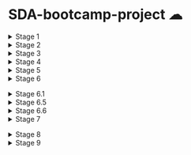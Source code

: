 # SDA-bootcamp-project ☁ 
<details>
  <summary>  Stage 1   </summary>
 
  ## Stage 1 - Basic Chatbot

A basic chatbot using streamlit and openai api.

Store your `OPENAI_API_KEY` in `.env` file. Run

```
streamlit run chatbot.py
```
to run the app
</details>
<details>
  <summary>  Stage 2  </summary>
  
## Stage 2 - Basic Chatbot with FastAPI

### Stage Introduction

In this stage, we enhance our basic chatbot by **introducing FastAPI** as a backend service. Instead of making direct calls to the **OpenAI API** from the frontend, we now handle these requests through the FastAPI backend.


<figure><img src="https://weclouddata.s3.us-east-1.amazonaws.com/cloud/project-stages/stage-2.png" alt="" ><figure>

  
With this setup, when a user interacts with the **Streamlit frontend**, their request is sent to the **FastAPI backend**, which then calls the **OpenAI API** and returns the response.

By **separating responsibilities**, the frontend focuses on **user interaction and session management**, while the backend handles **business logic and API calls**. This modular approach ensures that as long as the backend is running, the frontend can be replaced or updated with another technology **without affecting core functionality**.

---

### How to Get Started

### **Step 1: Set Up Environment Variables**

Store your **OpenAI API key** in a `.env` file:

`OPENAI_API_KEY=YOUR-OPENAI-API-KEY`

### **Step 2: Start the Backend**

Before running the chatbot, start the **FastAPI** backend:

`uvicorn backend:app --reload`

### **Step 3: Start the Frontend**

Once the backend is running, launch the **Streamlit** app with:

`streamlit run chatbot.py`

> Note: Always start the backend first to ensure the chatbot functions properly.
</details>

<details>
   <summary>  Stage 3   </summary>
  
## Stage 3 - Chatbot with Chat History

### Stage Introduction

In this stage, we enhance our basic chatbot, built with **Streamlit and FastAPI**, by adding **chat history storage**. Now, conversations are saved locally, and session details are logged in a **PostgreSQL database**, allowing users to continue their chats seamlessly.

<figure><img src="https://weclouddata.s3.us-east-1.amazonaws.com/cloud/project-stages/stage-3.png" alt="" ><figure>

Specifically, we store the **chat ID, chat name, and file path** of each conversation in PostgreSQL. Whenever the chatbot is reopened, it automatically retrieves the previous chat history, providing a smoother user experience.

By **separating responsibilities**—Streamlit for the frontend, FastAPI for backend logic, and PostgreSQL for data storage—we ensure a **flexible and maintainable** architecture. Each component can be updated or replaced independently, making it easier to extend functionality without affecting the overall system. Additionally, this structure lays the foundation for a smooth transition to **cloud deployment** in future stages.

---

### How to Get Started

In this stage, we create a **new table** called `chats` in PostgreSQL to store chat history. Use the following schema:

`CREATE TABLE IF NOT EXISTS chats (
    id TEXT PRIMARY KEY,
    name TEXT NOT NULL,
    file_path TEXT NOT NULL,
    last_update TIMESTAMP DEFAULT CURRENT_TIMESTAMP
);`

### **Step 1: Configure Environment Variables**

Store your **OpenAI API key** and **database credentials** in a `.env` file.

Your `.env` file should look like this:

`OPENAI_API_KEY=YOUR-OPENAI-API-KEY
DB_NAME=YOUR-DB-NAME
DB_USER=YOUR-DB-USER
DB_PASSWORD=YOUR-DB-PASSWORD
DB_HOST=YOUR-DB-HOST
DB_PORT=YOUR-DB-PORT`

### **Step 2: Start the Backend**

Before running the chatbot, start the FastAPI backend using:

`uvicorn backend:app --reload`

### **Step 3: Start the Frontend**

Once the backend is running, launch the Streamlit app with:

`streamlit run chatbot.py`

> Note: Always start the backend first to ensure proper communication between components.
</details>

<details>
  <summary>  Stage 4  </summary>
  
## Stage 4 - RAG Chatbot with Chat History

### Stage Introduction

A **RAG (Retrieval-Augmented Generation) chatbot** using Streamlit and FastAPI. At this stage, we introduce the ability for users to upload PDF files in addition to regular chatting. This allows them to ask questions specifically about the content of those documents.


<figure><img src="https://weclouddata.s3.us-east-1.amazonaws.com/cloud/project-stages/stage1-4.png" alt="" ><figure>

Under the hood, the system uses a **vector store (Chroma)** to retrieve the most relevant context from uploaded PDFs. This retrieval step enhances the chatbot’s ability to provide accurate, context-aware answers, bridging the gap between simple conversation and document-focused queries.

This enhancement integrates seamlessly with our existing setup—Streamlit for the user interface, FastAPI for business logic, and PostgreSQL for data storage—while laying the foundation for further expansion.

> Note: Some LLM-related concepts introduced in this stage may seem complex. However, our main goal is to get the project running, and fully understanding the LLM integration is optional. If you’re interested, feel free to explore the code and additional resources to enhance your project, but don’t worry if you don’t grasp everything right away.
> 

---

### How to Get Started

In this stage, we will create a **new** table called `advanced_chats` in the database using the following schema:

`CREATE TABLE IF NOT EXISTS advanced_chats (
    id TEXT PRIMARY KEY,
    name TEXT NOT NULL,
    file_path TEXT NOT NULL,
    last_update TIMESTAMP DEFAULT CURRENT_TIMESTAMP,
    pdf_path TEXT,
    pdf_name TEXT,
    pdf_uuid TEXT
);`

Alternatively, you can **add the extra columns** to the `chats` table created in Stage 3 instead of creating a new table.

### **Step 1: Set Up Environment Variables**

Store your `OPENAI_API_KEY` and **Database Credentials** in a `.env` file.

Your `.env` file should look like this:

`OPENAI_API_KEY=YOUR-OPENAI-API-KEY
DB_NAME=YOUR-DB-NAME
DB_USER=YOUR-DB-USER
DB_PASSWORD=YOUR-DB-PASSWORD
DB_HOST=YOUR-DB-HOST
DB_PORT=YOUR-DB-PORT`

### **Step 2: Install Dependencies**

To use **ChromaDB**, install it via `pip`. The necessary packages are listed in `requirements.txt`, so you can install everything by running:

`pip install -r requirements.txt`

### **Step 3: Start ChromaDB**

To enable retrieval, we need to start ChromaDB. Use the following command to start the Chroma server:

`chroma run --path /db_path`

Replace `/db_path` with the directory where you want to store the data, e.g., `chromadb`.

### **Step 4: Start the Backend**

Next, start the FastAPI backend:

`uvicorn backend:app --reload --port 5000`

> Note: Compared to the last stage, we have added the --port 5000 parameter. Since ChromaDB uses port 8000 by default, this prevents a port conflict.
> 

### **Step 5: Start the Streamlit App**

Finally, run the Streamlit app:

`streamlit run chatbot.py`
</details>

<details>
  <summary>  Stage 5  </summary>
  
  ## Project Stage 5: Moving to Azure VM Manually

<figure><img src="https://weclouddata.s3.us-east-1.amazonaws.com/cloud/project-stages/week3-stage5.png" alt="" ><figure>

At this stage, we will move our application to an Azure VM. We’ll create a new VM and deploy our databases, frontend, and backend services on it. Additionally, we will manually set up the following components: an Azure network security group, an Azure Virtual Network, a public IP address, a subnet, a disk, and a network interface. Note that we will not use Infrastructure as Code (IaC) at this stage; everything will be set up manually.

VM Specifications:

- Operating System: ubuntu-24_04-lts
- Instance Type: `Standard_D2ads_v6` or similar
- Disk Size: 30GB

Furthermore, systemd service files should be created for the databases, frontend, and backend services. These services should be enabled and started.

In the end, you should be able to access the application via the public IP address of the VM
</details>

<details>
  <summary>  Stage 6   </summary>

## Project Stage 6: Postgres and Blob Storage on Azure
<figure><img src="https://weclouddata.s3.us-east-1.amazonaws.com/cloud/project-stages/week3-stage6.png" alt="" ><figure>

Based on Stage 5, we are adding two new resources to the infrastructure: an Azure Database for PostgreSQL server and Azure Blob Storage. Instead of running PostgreSQL on the VM, we’ll use the Azure Database for PostgreSQL server for data storage, and files will be stored in Azure Blob Storage.

### VM Specifications:

Operating System: ubuntu-24_04-lts
Instance Type: Standard_D2ads_v6 or similar
Disk Size: 30GB
PostgreSQL Database Specifications:

Public Access: Enabled
Workload Type: Development
Authentication Method: PostgreSQL authentication only
Firewall Rules: 0.0.0.0 - 255.255.255.255
A custom VM script should be created to:

Pull the latest code from the GitHub repository,
Install the required packages, and
Restart the frontend and backend services.
.env file in your VM
OPENAI_API_KEY=sk-...
DB_NAME=<azure postgres database name>
DB_USER=<azure postgres user name>
DB_PASSWORD=<azure postgres user password>
DB_HOST=<azure postgres server name>
DB_PORT=5432
AZURE_STORAGE_SAS_URL=...
AZURE_STORAGE_CONTAINER=...
CHROMADB_HOST=<public ip of the chromadb vm>
CHROMADB_PORT=8000
Additionally, systemd service files should be created for the frontend, and backend services. These services must be enabled and started.

GitHub Actions will be used as the CI/CD pipeline to trigger the VM custom script, ensuring that the VM automatically updates whenever a new commit is made.

In the end, you should be able to access the application via the VM’s public IP address, with data stored in the Azure Database for PostgreSQL server and files stored in Azure Blob Storage.
    </details>


<details>
  <summary>  Stage 6.1   </summary>
  
 ## Project Stage 6.1: Application Gateway and VMSS on Azure
<figure><img src="https://weclouddata.s3.us-east-1.amazonaws.com/cloud/project-stages/week6-stage7.png" alt="" ><figure>
Based on Stage 6, we are adding two new resources to the infrastructure: an Azure Application Gateway and a Virtual Machine Scale Set (VMSS). The Azure Application Gateway will redirect traffic to the VMSS, which will host our application.

At stage, the VM is only used for deploying ChromaDB.

The frontend and backend services will be deployed on the VMSS. In order to do this, we need to create a new image from a VM and use it to create a VMSS. The VM will be deleted, but the image will be kept. This image should have the frontend and backend services set up and running.

### VMSS Specifications:

Source Image: The image created from the VM
Instance Type: Standard_D2ads_v6 or similar
Upgrade Mode: Automatic
Disk Size: 30GB
Orchestration Mode: Uniform
Scaling Mode: Autoscaling
Scaling Condition:
Increase count: (2, 3, 2)
CPU threshold: (80%, 20%)
Schedule: No
The VMSS and the VM for ChromaDB can share a subnet, but the application gateway should be in a separate subnet. In addition, The application gateway should be associated with the VMSS backend pool and a public IP address.

The GitHub Actions workflow should be updated to deploy the frontend and backend services to the VMSS.

The other infrastructure components are the same as stage 6.

The application code is the same as stage 6.

In the end, you should be able to access the application via the Application Gateway's public IP address, with data stored in the Azure Database for PostgreSQL server and files stored in Azure Blob Storage.
</details>

<details>
  <summary>  Stage 6.5   </summary>
  
  ## Project Stage 6.5: Azure Key Vault on Azure

<figure><img src="https://weclouddata.s3.us-east-1.amazonaws.com/cloud/project-stages/week5-stage6.5.png" alt="" ><figure>
Based on Stage 6.1, we are adding Azure Key Vault to the infrastructure. The Azure Key Vault will store the secrets and environment variables for the application. The secrets and environment variables will be retrieved from the Key Vault during the application deployment process.

The other infrastructure components are the same as stage 6.1.

In the end, you should be able to access the application via the Application Gateway's public IP address, with data stored in the Azure Database for PostgreSQL server and files stored in Azure Blob Storage.
  
  </details>

<details>
  <summary>  Stage 6.6   </summary>
  
## Production and Development Environments on Azure with Terraform
<figure><img src="https://weclouddata.s3.us-east-1.amazonaws.com/cloud/project-stages/week5-stage6.6.png" alt="" ><figure>

### Goal of This Stage:

Create two identical sets of infrastructure using Terraform—one for your production environment and one for your development environment. This can be achieved through Terraform workspaces.

By the end of this stage, you should have two identical sets of infrastructure. There is no need to set up or test the application, and CI/CD pipelines are not required in this stage.

  </details>

  
<details>
  <summary>  Stage 7   </summary>

  ## Project Stage 7: Azure Function App

<figure><img src="https://weclouddata.s3.us-east-1.amazonaws.com/cloud/project-stages/week4-stage6.1.png" alt="" ><figure>
### Goal of This Stage:

Based on Stage 6.5, we are replacing the Azure Application Gateway and VMSS with Azure Function App. The Azure Function App will host the backend of the application. The VM will be used to host the frontend and ChromaDB. At this stage, we should create and setup infrastructure in this diagram manually.

The GitHub Actions workflow should be updated to deploy the backend to the Azure Function App.

In the end, you should be able to access the application via the VM's public IP address, with data stored in the Azure Database for PostgreSQL server and files stored in Azure Blob Storage.
    </details>
    
<details>
  <summary>  Stage 8  </summary> 

## Project Stage 8: Azure Cosmos DB

<figure><img src="https://weclouddata.s3.us-east-1.amazonaws.com/cloud/project-stages/week6-stage8.png" alt="" ><figure>

### Goal of This Stage:

Based on Stage 7, we are adding an Azure Cosmos DB to the infrastructure. The Azure Cosmos DB will store the chat history of the application. At this stage, we should create and setup infrastructure in this diagram manually. The primary key of the Cosmos DB should be stored in the Key Vault.

In the end, you should be able to access the application via the VM's public IP address, with data stored in the Azure Database for PostgreSQL server, files stored in Azure Blob Storage, and chat history stored in Azure Cosmos DB.


   </details>
<details>
  <summary>  Stage 9  </summary> 
  
## Azure Container Apps

<figure><img src="https://weclouddata.s3.us-east-1.amazonaws.com/cloud/project-stages/week7-stage10.png" alt="" ><figure>

## Goal of This Stage:

Based on Stage 7, we are replacing the Azure Function App with Azure Container Apps. The Azure Container Apps will host the backend of the application. The Azure Container Registry will be used to store the backend image. At this stage, we should create and setup infrastructure in this diagram manually.

The GitHub Actions workflow should be updated to deploy the backend to the Azure Container Apps.

In the end, you should be able to access the application via the VM's public IP address, with data stored in the Azure Database for PostgreSQL server and files stored in Azure Blob Storage.

    </details>
